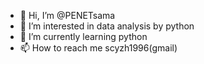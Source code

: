 - 👋 Hi, I’m @PENETsama
- 👀 I’m interested in data analysis by python
- 🌱 I’m currently learning python
- 📫 How to reach me scyzh1996(gmail)

<!---
PENETsama/PENETsama is a ✨ special ✨ repository because its `README.md` (this file) appears on your GitHub profile.
You can click the Preview link to take a look at your changes.
--->
